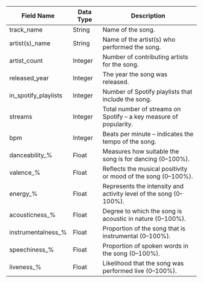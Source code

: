 | Field Name            | Data Type | Description                                                                 |
|-----------------------|-----------|-----------------------------------------------------------------------------|
| track_name            | String    | Name of the song.                                                           |
| artist(s)_name        | String    | Name of the artist(s) who performed the song.                            |
| artist_count          | Integer   | Number of contributing artists for the song.                                |
| released_year         | Integer   | The year the song was released.                                             |
| in_spotify_playlists  | Integer   | Number of Spotify playlists that include the song.                          |
| streams               | Integer   | Total number of streams on Spotify – a key measure of popularity.           |
| bpm                   | Integer   | Beats per minute – indicates the tempo of the song.                         |
| danceability_%        | Float     | Measures how suitable the song is for dancing (0–100%).                     |
| valence_%             | Float     | Reflects the musical positivity or mood of the song (0–100%).               |
| energy_%              | Float     | Represents the intensity and activity level of the song (0–100%).           |
| acousticness_%        | Float     | Degree to which the song is acoustic in nature (0–100%).                    |
| instrumentalness_%    | Float     | Proportion of the song that is instrumental (0–100%).                       |
| speechiness_%         | Float     | Proportion of spoken words in the song (0–100%).                            |
| liveness_%            | Float     | Likelihood that the song was performed live (0–100%).                       |
